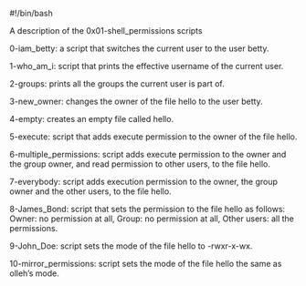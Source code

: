 #!/bin/bash

A description of the 0x01-shell_permissions scripts

0-iam_betty: a script that switches the current user to the user betty.

1-who_am_i: script that prints the effective username of the current user.

2-groups: prints all the groups the current user is part of.

3-new_owner: changes the owner of the file hello to the user betty.

4-empty: creates an empty file called hello.

5-execute: script that adds execute permission to the owner of the file hello.

6-multiple_permissions: script adds execute permission to the owner and the group owner, and read permission to other users, to the file hello.

7-everybody: script adds execution permission to the owner, the group owner and the other users, to the file hello.

8-James_Bond: script that sets the permission to the file hello as follows: Owner: no permission at all, Group: no permission at all, Other users: all the permissions.

9-John_Doe: script sets the mode of the file hello to -rwxr-x-wx.

10-mirror_permissions: script sets the mode of the file hello the same as olleh’s mode.

